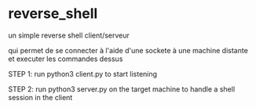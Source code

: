 # reverse_shell
un simple reverse shell client/serveur

qui permet de se connecter à l'aide d'une sockete à une machine distante et executer les commandes dessus

STEP 1:
run python3 client.py to start listening

STEP 2:
 run python3 server.py on the target machine to handle a shell session in the client